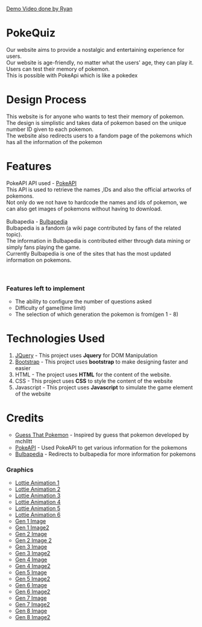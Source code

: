 <a href = "https://drive.google.com/file/d/1mdH_4kTN_98sJS4lvtsgjJDzpxpRTR7S/view?usp=sharing">Demo Video done by Ryan</a>

# PokeQuiz

Our website aims to provide a nostalgic and entertaining experience for users.<br>
Our website is age-friendly, no matter what the users' age, they can play it.<br>
Users can test their memory of pokemon. <br>
This is possible with PokeApi which is like a pokedex<br>

# Design Process

This website is for anyone who wants to test their memory of pokemon.<br>
The design is simplistic and takes data of pokemon based on the unique number ID given to each pokemon.<br>
The website also redirects users to a fandom page of the pokemons which has all the information of the pokemon <br>

# Features

PokeAPI API used - <a href = "https://pokeapi.co/api/v2/pokemon/">PokeAPI</a><br>
This API is used to retrieve the names ,IDs and also the official artworks of pokemons.<br>
Not only do we not have to hardcode the names and ids of pokemon, we can also get images of pokemons without having to download.<br>
<br>
Bulbapedia - <a href = "https://bulbapedia.bulbagarden.net/">Bulbapedia</a><br>
Bulbapedia is a fandom (a wiki page contributed by fans of the related topic).<br>
The information in Bulbapedia is contributed either through data mining or simply fans playing the game.<br>
Currently Bulbapedia is one of the sites that has the most updated information on pokemons.<br>
<br>
<br>
<h3>Features left to implement</h3>
<ul style="list-style-type: circle">
    <li>The ability to configure the number of questions asked</li>
    <li>Difficulty of game(time limit)</li>
    <li>The selection of which generation the pokemon is from(gen 1 - 8)</li>
</ul>

# Technologies Used

<ul style = "list-style-type : cirlce">
 <li>
  <a href = "https://code.jquery.com/">JQuery</a> 
  - This project uses <b>Jquery</b> for DOM Manipulation
 </li>
 <li>
  <a href = "https://getbootstrap.com/">Bootstrap</a>
 - This project uses <b>bootstrap</b> to make designing faster and easier 
 </li>
 <li>
  HTML
 - The project uses <b>HTML</b> for the content of the website.
 </li>
 <li>
  CSS
 - This project uses <b>CSS</b> to style the content of the website
 </li>
 <li>
  Javascript
  - This project uses <b>Javascript</b> to simulate the game element of the website
 </li>
</ul>

# Credits

<ul style="list-style-type :circle">
    <li><a href = "https://github.com/mchlltt/Guess-That-Pokemon/"> Guess That Pokemon</a> - Inspired by guess that pokemon developed by mchlltt</li>
    <li><a href = "https://pokeapi.co/api/v2/pokemon/">PokeAPI</a> - Used PokeAPI to get various information for the pokemons</li>
    <li><a href = "https://bulbapedia.bulbagarden.net/">Bulbapedia</a> - Redirects to bulbapedia for more information for pokemons</li>
</ul>
<h3>Graphics</h3>
<ul style="list-style-type :circle">
    <li><a href = "https://lottiefiles.com/web-player?lottie_url=https%3A%2F%2Fassets6.lottiefiles.com%2Fpackages%2Flf20_dgBN4P.json">Lottie Animation 1</a></li>
    <li><a href = "https://lottiefiles.com/web-player?lottie_url=https%3A%2F%2Fassets3.lottiefiles.com%2Fpackages%2Flf20_tfojdplo.json">Lottie Animation 2</a></li>
    <li><a href = "https://lottiefiles.com/web-player?lottie_url=https%3A%2F%2Fassets1.lottiefiles.com%2Fpackages%2Flf20_dKRZoZ.json">Lottie Animation 3</a></li>
    <li><a href = "https://lottiefiles.com/web-player?lottie_url=https%3A%2F%2Fassets10.lottiefiles.com%2Fpackages%2Flf20_jhcWqS.json">Lottie Animation 4</a></li>
    <li><a href = "https://lottiefiles.com/web-player?lottie_url=https%3A%2F%2Fassets10.lottiefiles.com%2Fanimated_stickers%2Flf_tgs_dvieylsg.json">Lottie Animation 5</a></li>
    <li><a href = "https://lottiefiles.com/web-player?lottie_url=https%3A%2F%2Fassets4.lottiefiles.com%2Fanimated_stickers%2Flf_tgs_YmKbXU.json">Lottie Animation 6</a></li>
    <li><a href = "https://images.app.goo.gl/ne2XW9LzqDtwRHGS9">Gen 1 Image</a></li>
    <li><a href = "https://wallup.net/pokemon-first-generation-pokemon/">Gen 1 Image2</a></li>
    <li><a href = "https://images.app.goo.gl/hFqwxrwuubh4YQKo6">Gen 2 Image</a></li>
    <li><a href = "https://wallpaperaccess.com/pokemon-gold">Gen 2 Image 2</a></li>
    <li><a href = "https://images.app.goo.gl/wLm9R8FmK3oS5Y9f7">Gen 3 Image</a></li>
    <li><a href = "https://images.app.goo.gl/vWk8wRmiH7uCF5v46">Gen 3 Image2</a></li>
    <li><a href = "https://images.app.goo.gl/7bmPKbymnvrrS7Kd7">Gen 4 Image</a></li>
    <li><a href = "https://images.app.goo.gl/9NTMAq3Ji9bfv78b7">Gen 4 Image2</a></li>
    <li><a href = "https://images.app.goo.gl/W5K5EXbGi3aobGtQ8">Gen 5 Image</a></li>
    <li><a href = "https://images.app.goo.gl/jat9WaH12pXAnnV56">Gen 5 Image2</a></li>
    <li><a href = "https://images.app.goo.gl/5KFJBWNoKosMdECi7">Gen 6 Image</a></li>
    <li><a href = "https://images.app.goo.gl/tKHX2nHCSuZRSZrh7">Gen 6 Image2</a></li>
    <li><a href = "https://images.app.goo.gl/f1qK54bpHmQRbaqU9">Gen 7 Image</a></li>
    <li><a href = "https://images.app.goo.gl/Qu6i7TVm6dJXedgHA">Gen 7 Image2</a></li>
    <li><a href = "https://images.app.goo.gl/FxkzZD5C3fznuLHq7">Gen 8 Image</a></li>
    <li><a href = "https://twinfinite.net/2019/11/10-hd-pokemon-sword-shield-wallpapers-you-need-to-make-your-desktop-background/">Gen 8 Image2</a></li>
</ul>
